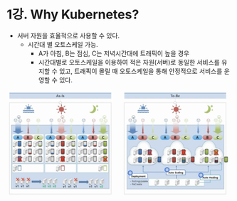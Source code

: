 # 1강. Why Kubernetes?

* 서버 자원을 효율적으로 사용할 수 있다.
  * 시간대 별 오토스케일 가능.
    * A가 아침, B는 점심, C는 저녁시간대에 트래픽이 높을 경우
    * 시간대별로 오토스케일을 이용하여 적은 자원\(서버\)로 동일한 서비스를 유지할 수 있고, 트래픽이 몰릴 때 오토스케일을 통해 안정적으로 서비스를 운영할 수 있다.

![](../.gitbook/assets/2021-08-10-9.43.28.png)

